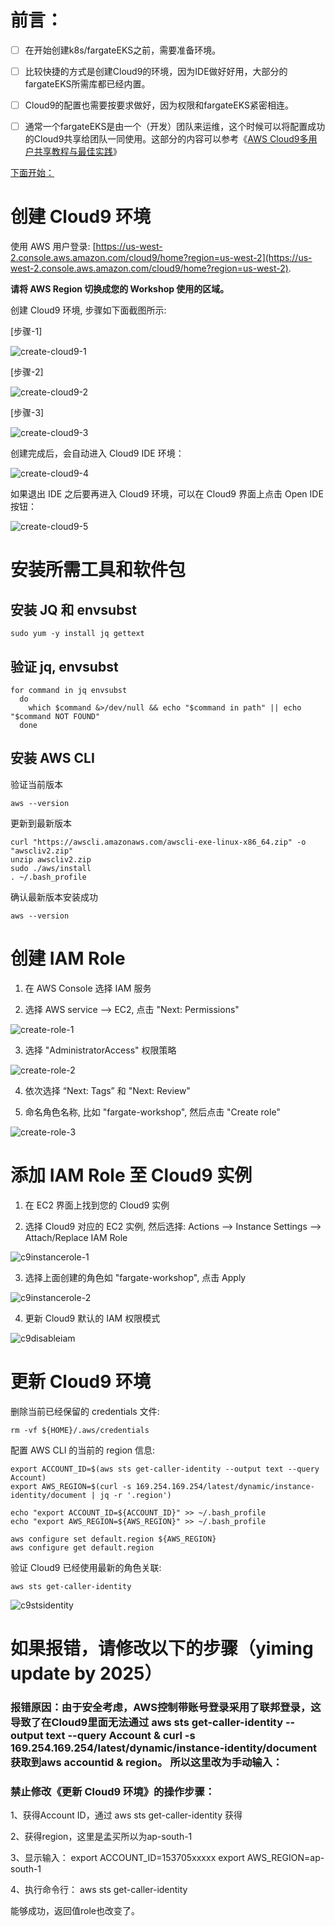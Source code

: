 # 前言：

- [ ] 在开始创建k8s/fargateEKS之前，需要准备环境。
- [ ] 比较快捷的方式是创建Cloud9的环境，因为IDE做好好用，大部分的fargateEKS所需库都已经内置。
- [ ] Cloud9的配置也需要按要求做好，因为权限和fargateEKS紧密相连。
- [ ] 通常一个fargateEKS是由一个（开发）团队来运维，这个时候可以将配置成功的Cloud9共享给团队一同使用。这部分的内容可以参考《[AWS Cloud9多用户共享教程与最佳实践](https://github.com/liangyimingcom/AWS-Cloud9-multi-user-sharing-tutorials-and-best-practices)》



<u>下面开始：</u>



# 创建 Cloud9 环境

使用 AWS 用户登录: [https://us-west-2.console.aws.amazon.com/cloud9/home?region=us-west-2](https://us-west-2.console.aws.amazon.com/cloud9/home?region=us-west-2). 

**请将 AWS Region 切换成您的 Workshop 使用的区域。**

创建 Cloud9 环境, 步骤如下面截图所示:

[步骤-1]

![create-cloud9-1](image/cloud9/create-cloud9-1.jpg)

[步骤-2]

![create-cloud9-2](image/cloud9/create-cloud9-2.jpg)

[步骤-3]

![create-cloud9-3](image/cloud9/create-cloud9-3.jpg)


创建完成后，会自动进入 Cloud9 IDE 环境：

![create-cloud9-4](image/cloud9/create-cloud9-4.jpg)

如果退出 IDE 之后要再进入 Cloud9 环境，可以在 Cloud9 界面上点击 Open IDE 按钮：

![create-cloud9-5](image/cloud9/create-cloud9-5.jpg)



# 安装所需工具和软件包


## 安装 JQ 和 envsubst

```
sudo yum -y install jq gettext
```

## 验证 jq, envsubst

```
for command in jq envsubst
  do
    which $command &>/dev/null && echo "$command in path" || echo "$command NOT FOUND"
  done
```

## 安装 AWS CLI

验证当前版本

```
aws --version
```

更新到最新版本

```
curl "https://awscli.amazonaws.com/awscli-exe-linux-x86_64.zip" -o "awscliv2.zip"
unzip awscliv2.zip
sudo ./aws/install
. ~/.bash_profile
```

确认最新版本安装成功

```
aws --version
```



# 创建 IAM Role


1.  在 AWS Console 选择 IAM 服务

2. 选择 AWS service --> EC2, 点击 "Next: Permissions"

![create-role-1](image/cloud9/create-role-1.jpg)

3. 选择 "AdministratorAccess" 权限策略

![create-role-2](image/cloud9/create-role-2.jpg)

4. 依次选择 “Next: Tags” 和 "Next: Review"

5. 命名角色名称, 比如 "fargate-workshop", 然后点击 "Create role"

![create-role-3](image/cloud9/create-role-3.jpg)





# 添加 IAM Role 至 Cloud9 实例


1. 在 EC2 界面上找到您的 Cloud9 实例

2. 选择 Cloud9 对应的 EC2 实例, 然后选择: Actions --> Instance Settings --> Attach/Replace IAM Role

![c9instancerole-1](image/cloud9/c9instancerole-1.jpg)

3. 选择上面创建的角色如 "fargate-workshop", 点击 Apply

![c9instancerole-2](image/cloud9/c9instancerole-2.jpg)

4. 更新 Cloud9 默认的 IAM 权限模式

![c9disableiam](image/cloud9/c9disableiam.png)



# 更新 Cloud9 环境


删除当前已经保留的 credentials 文件:

```
rm -vf ${HOME}/.aws/credentials
```

配置 AWS CLI 的当前的 region 信息:

```
export ACCOUNT_ID=$(aws sts get-caller-identity --output text --query Account)
export AWS_REGION=$(curl -s 169.254.169.254/latest/dynamic/instance-identity/document | jq -r '.region')

echo "export ACCOUNT_ID=${ACCOUNT_ID}" >> ~/.bash_profile
echo "export AWS_REGION=${AWS_REGION}" >> ~/.bash_profile

aws configure set default.region ${AWS_REGION}
aws configure get default.region
```

验证 Cloud9 已经使用最新的角色关联:

```
aws sts get-caller-identity
```

![c9stsidentity](image/cloud9/c9stsidentity.jpg)


# 如果报错，请修改以下的步骤（yiming update by 2025）
### 报错原因：由于安全考虑，AWS控制带账号登录采用了联邦登录，这导致了在Cloud9里面无法通过 aws sts get-caller-identity --output text --query Account & curl -s 169.254.169.254/latest/dynamic/instance-identity/document 获取到aws accountid & region。 所以这里改为手动输入：

### 禁止修改《更新 Cloud9 环境》的操作步骤：
1、获得Account ID，通过 aws sts get-caller-identity 获得 

2、获得region，这里是孟买所以为ap-south-1 

3、显示输入： 
export ACCOUNT_ID=153705xxxxx
export AWS_REGION=ap-south-1

4、执行命令行： 
aws sts get-caller-identity

能够成功，返回值role也改变了。
